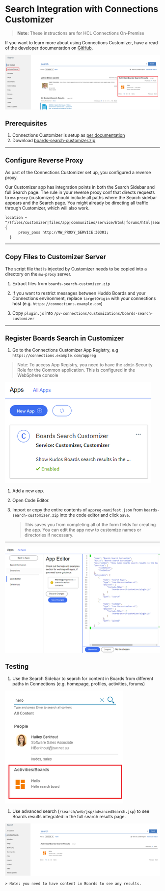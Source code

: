 # Search Integration with Connections Customizer

> **Note:** These instructions are for HCL Connections On-Premise

If you want to learn more about using Connections Customizer, have a read of the developer documentation on [GitHub](https://github.com/ibmcnxdev/customizer/blob/master/docs/HCLConnectionsCustomizer.md).

![Outcome](/assets/connections/search_main.png)

## Prerequisites

1. Connections Customizer is setup as [per documentation](https://www.ibm.com/support/knowledgecenter/en/SSYGQH_6.0.0/admin/install/cp_config_customizer_intro.html)
1. Download [boards-search-customizer.zip](/assets/connections/boards-search-customizer.zip)

---

## Configure Reverse Proxy

As part of the Connections Customizer set up, you configured a reverse proxy.

Our Customizer app has integration points in both the Search Sidebar and full Search page. The rule in your reverse proxy conf that directs requests to `mw-proxy` (customizer) should include all paths where the Search sidebar appears and the Search page. You might already be directing all traffic through Customizer, which will also work.


    location ~ ^/(files/customizer|files/app|communities/service/html|forums/html|search/web|homepage/web|social/home|mycontacts|wikis/home|blogs|news|activities/service/html|profiles/html|viewer) {
          proxy_pass http://MW_PROXY_SERVICE:30301;
      }

---

## Copy Files to Customizer Server

The script file that is injected by Customizer needs to be copied into a directory on the `mw-proxy` server.

1. Extract files from `boards-search-customizer.zip`

1. If you want to restrict messages between Huddo Boards and your Connections environment, replace `targetOrigin` with your connections host (e.g. `https://connections.example.com`)

1. Copy `plugin.js` into `/pv-connections/customizations/boards-search-customizer`

---

## Register Boards Search in Customizer

1. Go to the Connections Customizer App Registry, e.g `https://connections.example.com/appreg`

  > Note: To access App Registry, you need to have the `admin` Security Role for the Common application. This is configured in the WebSphere console

![App Registration Page](/assets/connections/appreg.png)

1. Add a new app.

1. Open Code Editor.

1. Import or copy the entire contents of `appreg-manifest.json` from `boards-search-customizer.zip` into the code editor and click `Save`.

   > This saves you from completing all of the form fields for creating the app. You can edit the app now to customize names or directories if necessary.

---

![App Editor](/assets/connections/appreg2.png)

## Testing

1. Use the Search Sidebar to search for content in Boards from different paths in Connections (e.g. homepage, profiles, activities, forums)

![Search Sidebar](/assets/connections/search_panel.png)

1. Use advanced search (`/search/web/jsp/advancedSearch.jsp`) to see Boards results integrated in the full search results page.

![Advanced Search Standalone Section](/assets/connections/search_main2.png)

    > Note: you need to have content in Boards to see any results.
